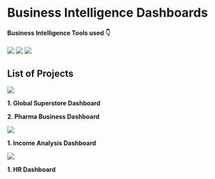 # Business Intelligence Dashboards 

#### Business Intelligence Tools used 👇<p align="center">
  <a><img src="https://img.shields.io/badge/Tableau-E97627?style=for-the-badge&logo=Tableau&logoColor=white"></a>
  <a><img src="https://img.shields.io/badge/Microsoft_Excel-217346?style=for-the-badge&logo=microsoft-excel&logoColor=white"></a>
  <a><img src="https://img.shields.io/badge/PowerBI-F2C811?style=for-the-badge&logo=Power%20BI&logoColor=white"></a>
</p>



## List of Projects 

<a><img src="https://img.shields.io/badge/Tableau-E97627?style=for-the-badge&logo=Tableau&logoColor=white"></a>

**1. Global Superstore Dashboard**

**2. Pharma Business Dashboard**


<a><img src="https://img.shields.io/badge/Microsoft_Excel-217346?style=for-the-badge&logo=microsoft-excel&logoColor=white"></a>

**1. Income Analysis Dashboard**


<a><img src="https://img.shields.io/badge/PowerBI-F2C811?style=for-the-badge&logo=Power%20BI&logoColor=white"></a>

**1. HR Dashboard**
